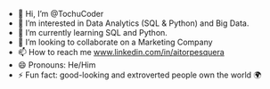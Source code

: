 - 👋 Hi, I’m @TochuCoder
- 👀 I’m interested in Data Analytics (SQL & Python) and Big Data.
- 🌱 I’m currently learning SQL and Python.
- 💞️ I’m looking to collaborate on a Marketing Company
- 📫 How to reach me www.linkedin.com/in/aitorpesquera
- 😄 Pronouns: He/Him
- ⚡ Fun fact: good-looking and extroverted people own the world 🌍 

<!---
TochuCoder/TochuCoder is a ✨ special ✨ repository because its `README.md` (this file) appears on your GitHub profile.
You can click the Preview link to take a look at your changes.
--->
